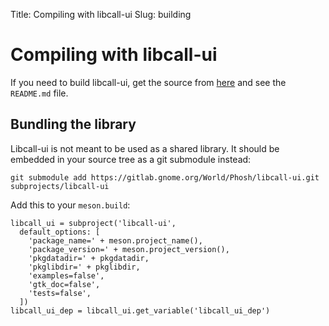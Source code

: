 Title: Compiling with libcall-ui
Slug: building

# Compiling with libcall-ui

If you need to build libcall-ui, get the source from
[here](https://gitlab.gnome.org/World/Phosh/libcall-ui/) and see the `README.md` file.

## Bundling the library

Libcall-ui is not meant to be used as a shared library. It should be embedded in your source
tree as a git submodule instead:

```
git submodule add https://gitlab.gnome.org/World/Phosh/libcall-ui.git subprojects/libcall-ui
```

Add this to your `meson.build`:

```meson
libcall_ui = subproject('libcall-ui',
  default_options: [
    'package_name=' + meson.project_name(),
    'package_version=' + meson.project_version(),
    'pkgdatadir=' + pkgdatadir,
    'pkglibdir=' + pkglibdir,
    'examples=false',
    'gtk_doc=false',
    'tests=false',
  ])
libcall_ui_dep = libcall_ui.get_variable('libcall_ui_dep')
```
